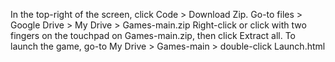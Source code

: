 In the top-right of the screen, click Code > Download Zip.
Go-to files > Google Drive > My Drive > Games-main.zip
Right-click or click with two fingers on the touchpad on Games-main.zip, then click Extract all.
To launch the game, go-to My Drive > Games-main > double-click Launch.html